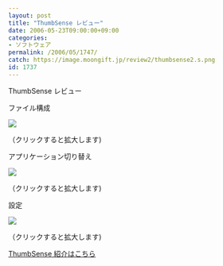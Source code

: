 ```yaml
---
layout: post
title: "ThumbSense レビュー"
date: 2006-05-23T09:00:00+09:00
categories:
- ソフトウェア
permalink: /2006/05/1747/
catch: https://image.moongift.jp/review2/thumbsense2.s.png
id: 1737
---
```

ThumbSense レビュー  
<!--more-->

ファイル構成

  

[![](https://image.moongift.jp/review2/thumbsense1.s.png)](https://image.moongift.jp/review2/thumbsense1.png)  
  
（クリックすると拡大します)

  

アプリケーション切り替え

  

[![](https://image.moongift.jp/review2/thumbsense2.s.png)](https://image.moongift.jp/review2/thumbsense2.png)  
  
（クリックすると拡大します)

  

設定

  

[![](https://image.moongift.jp/review2/thumbsense3.s.png)](https://image.moongift.jp/review2/thumbsense3.png)  
  
（クリックすると拡大します)

  

[ThumbSense 紹介はこちら](http://fw.moongift.jp/intro/i-1744.html)

